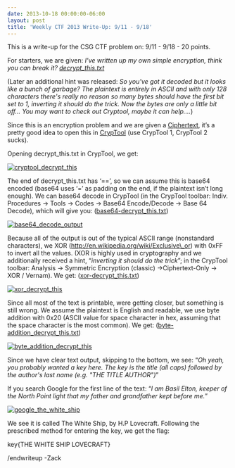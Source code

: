 ```yaml
---
date: 2013-10-18 00:00:00-06:00
layout: post
title: 'Weekly CTF 2013 Write-Up: 9/11 - 9/18'
---
```


This is a write-up for the CSG CTF problem on: 9/11 - 9/18 - 20 points.

For starters, we are given: *I've written up my own simple encryption, think you can break it? [decrypt\_this.txt](https://csg.utdallas.edu/wp-content/uploads/2013/09/decrypt_this.txt)*

(Later an additional hint was released: *So you've got it decoded but it looks like a bunch of garbage? The plaintext is entirely in ASCII and with only 128 characters there's really no reason so many bytes should have the first bit set to 1, inverting it should do the trick. Now the bytes are only a little bit off... You may want to check out Cryptool, maybe it can help....*)

Since this is an encryption problem and we are given a [Ciphertext](http://en.wikipedia.org/wiki/Ciphertext "Wikipedia: Ciphertext"), it’s a pretty good idea to open this in [CrypTool](https://www.cryptool.org/en/ "CrypTool") (use CrypTool 1, CrypTool 2 sucks).

Opening decrypt\_this.txt in CrypTool, we get:

[<img src="{{ site.baseurl }}/assets/cryptool_decrypt_this.png" alt="cryptool_decrypt_this" class="aligncenter size-full wp-image-445"   />](https://csg.utdallas.edu/wp-content/uploads/2013/10/cryptool_decrypt_this.png)

The end of decrypt\_this.txt has ‘==’, so we can assume this is base64 encoded (base64 uses ‘=’ as padding on the end, if the plaintext isn’t long enough). We can base64 decode in CrypTool (in the CrypTool toolbar: Indiv. Procedures -&gt; Tools -&gt; Codes -&gt; Base64 Encode/Decode -&gt; Base 64 Decode), which will give you: ([base64-decrypt\_this.txt](https://csg.utdallas.edu/wp-content/uploads/2013/10/Cry-Base64-decrypt_this.txt))

[<img src="{{ site.baseurl }}/assets/base64_decode_output.png" alt="base64_decode_output" class="aligncenter size-full wp-image-446"   />](https://csg.utdallas.edu/wp-content/uploads/2013/10/base64_decode_output.png)

Because all of the output is out of the typical ASCII range (nonstandard characters), we XOR (http://en.wikipedia.org/wiki/Exclusive\_or) with 0xFF to invert all the values. (XOR is highly used in cryptography and we additionally received a hint, “*inverting it should do the trick*”; in the CrypTool toolbar: Analysis -&gt; Symmetric Encryption (classic) -&gt;Ciphertext-Only -&gt; XOR / Vernam). We get: ([xor-decrypt\_this.txt](https://csg.utdallas.edu/wp-content/uploads/2013/10/Cry-xor-decrypt_this.txt))

[<img src="{{ site.baseurl }}/assets/xor_decrypt_this.png" alt="xor_decrypt_this" class="aligncenter size-full wp-image-447"   />](https://csg.utdallas.edu/wp-content/uploads/2013/10/xor_decrypt_this.png)

Since all most of the text is printable, were getting closer, but something is still wrong. We assume the plaintext is English and readable, we use byte addition with 0x20 (ASCII value for space character in hex, assuming that the space character is the most common). We get: ([byte-addition\_decrypt\_this.txt](https://csg.utdallas.edu/wp-content/uploads/2013/10/Cry-byte-addition_decrypt_this.txt))

[<img src="{{ site.baseurl }}/assets/byte_addition_decrypt_this.png" alt="byte_addition_decrypt_this" class="aligncenter size-full wp-image-448"   />](https://csg.utdallas.edu/wp-content/uploads/2013/10/byte_addition_decrypt_this.png)

Since we have clear text output, skipping to the bottom, we see: “*Oh yeah, you probably wanted a key here. The key is the title (all caps) followed by the author's last name (e.g. "THE TITLE AUTHOR")*”

If you search Google for the first line of the text: “*I am Basil Elton, keeper of the North Point light that my father and grandfather kept before me.*”

[<img src="{{ site.baseurl }}/assets/google_the_white_ship.png" alt="google_the_white_ship" class="aligncenter size-full wp-image-449"   />](https://csg.utdallas.edu/wp-content/uploads/2013/10/google_the_white_ship.png)

We see it is called The White Ship, by H.P Lovecraft. Following the prescribed method for entering the key, we get the flag:

key{THE WHITE SHIP LOVECRAFT}

/endwriteup
-Zack
